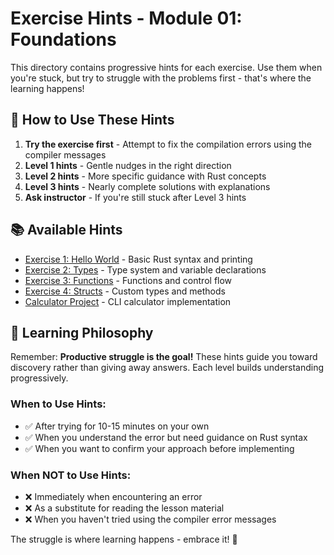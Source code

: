 # Exercise Hints - Module 01: Foundations

This directory contains progressive hints for each exercise. Use them when you're stuck, but try to struggle with the problems first - that's where the learning happens!

## 🎯 How to Use These Hints

1. **Try the exercise first** - Attempt to fix the compilation errors using the compiler messages
2. **Level 1 hints** - Gentle nudges in the right direction
3. **Level 2 hints** - More specific guidance with Rust concepts
4. **Level 3 hints** - Nearly complete solutions with explanations
5. **Ask instructor** - If you're still stuck after Level 3 hints

## 📚 Available Hints

- [Exercise 1: Hello World](ex01-level1.md) - Basic Rust syntax and printing
- [Exercise 2: Types](ex02-level1.md) - Type system and variable declarations  
- [Exercise 3: Functions](ex03-level1.md) - Functions and control flow
- [Exercise 4: Structs](ex04-level1.md) - Custom types and methods
- [Calculator Project](calculator-level1.md) - CLI calculator implementation

## 🤝 Learning Philosophy

Remember: **Productive struggle is the goal!** These hints guide you toward discovery rather than giving away answers. Each level builds understanding progressively.

### When to Use Hints:
- ✅ After trying for 10-15 minutes on your own
- ✅ When you understand the error but need guidance on Rust syntax
- ✅ When you want to confirm your approach before implementing

### When NOT to Use Hints:
- ❌ Immediately when encountering an error
- ❌ As a substitute for reading the lesson material
- ❌ When you haven't tried using the compiler error messages

The struggle is where learning happens - embrace it! 🦀
